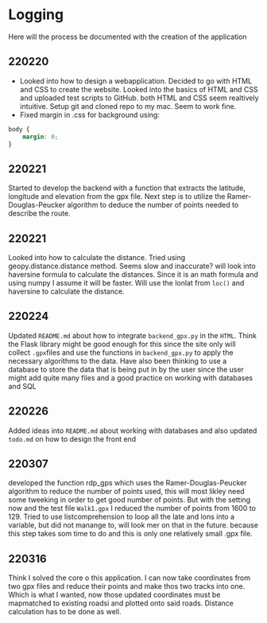 # Logging
Here will the process be documented with the creation of the application

## 220220

* Looked into how to design a webapplication. Decided to go with HTML and CSS to create the website. Looked into the basics of HTML and CSS and uploaded test scripts to GitHub. both HTML and CSS seem realtively intuitive. Setup git and cloned repo to my mac. Seem to work fine. 
* Fixed margin in .css for background using:

```css
body {
    margin: 0;
}
```
## 220221
Started to develop the backend with a function that extracts the latitude, longitude and elevation from the gpx file. Next step is to utilize the Ramer-Douglas-Peucker algorithm to deduce the number of points needed to describe the route.

## 220221
Looked into how to calculate the distance. Tried using geopy.distance.distance method. Seems slow and inaccurate? will look into haversine formula to calculate the distances. Since it is an math formula and using numpy I assume it will be faster. Will use the lonlat from `loc()` and haversine to calculate the distance.

## 220224
Updated `README.md` about how to integrate `backend_gpx.py` in the `HTML`. Think the Flask library might be good enough for this since the site only will collect `.gpx`files and use the functions in `backend_gpx.py` to apply the necessary algorithms to the data. Have also been thinking to use a database to store the data that is being put in by the user since the user might add quite many files and a good practice on working with databases and SQL
## 220226
Added ideas into `README.md` about working with databases and also updated `todo.md` on how to design the front end

## 220307
developed the function rdp_gps which uses the Ramer-Douglas-Peucker algorithm to reduce the number of points used, this will most likley need some tweeking in order to get good number of points. But with the setting now and the test file `Walk1.gpx` I reduced the number of points from 1600 to 129. Tried to use listcomprehension to loop all the late and lons into a variable, but did not manange to, will look mer on that in the future. because this step takes som time to do and this is only one relatively small .gpx file.

## 220316
Think I solved the core o this application. I can now take coordinates from two gpx files and reduce their points and make thos two tracks into one. Which is what I wanted, now those updated coordinates must be mapmatched to existing roadsi and plotted onto said roads. Distance calculation has to be done as well.
